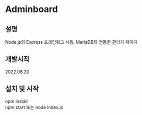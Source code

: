 # Adminboard
## 설명
Node.js의 Express 프레임워크 사용, MariaDB와 연동한 관리자 페이지
## 개발시작
2022.06.20
## 설치 및 시작
npm install  
npm start 또는 node index.js
